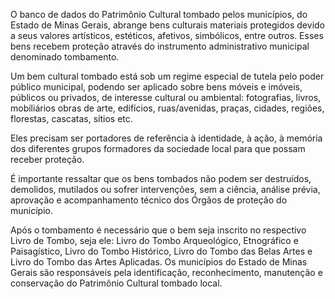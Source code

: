 O banco de dados do Patrimônio Cultural tombado pelos municípios, do Estado de Minas Gerais, abrange bens culturais materiais protegidos devido a seus valores artísticos, estéticos, afetivos, simbólicos, entre outros. Esses bens recebem proteção através do instrumento administrativo municipal denominado tombamento.

Um bem cultural tombado está sob um regime especial de tutela pelo poder público municipal, podendo ser aplicado sobre bens móveis e imóveis, públicos ou privados, de interesse cultural ou ambiental: fotografias, livros, mobiliários obras de arte, edifícios, ruas/avenidas, praças, cidades, regiões, florestas, cascatas, sítios etc.

Eles precisam ser portadores de referência à identidade, à ação, à memória dos diferentes grupos formadores da sociedade local para que possam receber proteção.

É importante ressaltar que os bens tombados não podem ser destruídos, demolidos, mutilados ou sofrer intervenções, sem a ciência, análise prévia, aprovação e acompanhamento técnico dos Órgãos de proteção do município.

Após o tombamento é necessário que o bem seja inscrito no respectivo Livro de Tombo, seja ele: Livro do Tombo Arqueológico, Etnográfico e Paisagístico, Livro do Tombo Histórico, Livro do Tombo das Belas Artes e Livro do Tombo das Artes Aplicadas.
Os municípios do Estado de Minas Gerais são responsáveis pela identificação, reconhecimento, manutenção e conservação do Patrimônio Cultural tombado local.
